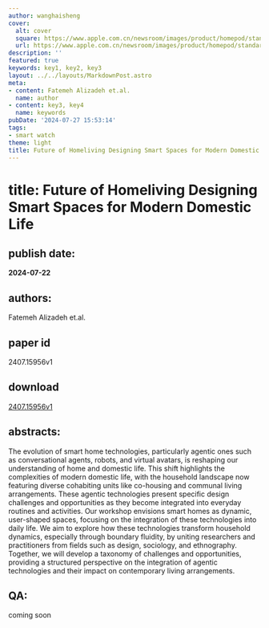 ```yaml
---
author: wanghaisheng
cover:
  alt: cover
  square: https://www.apple.com.cn/newsroom/images/product/homepod/standard/Apple-HomePod-hero-230118_big.jpg.large_2x.jpg
  url: https://www.apple.com.cn/newsroom/images/product/homepod/standard/Apple-HomePod-hero-230118_big.jpg.large_2x.jpg
description: ''
featured: true
keywords: key1, key2, key3
layout: ../../layouts/MarkdownPost.astro
meta:
- content: Fatemeh Alizadeh et.al.
  name: author
- content: key3, key4
  name: keywords
pubDate: '2024-07-27 15:53:14'
tags:
- smart watch
theme: light
title: Future of Homeliving Designing Smart Spaces for Modern Domestic Life
---
```


# title: Future of Homeliving Designing Smart Spaces for Modern Domestic Life 
## publish date: 
**2024-07-22** 
## authors: 
  Fatemeh Alizadeh et.al. 
## paper id
2407.15956v1
## download
[2407.15956v1](http://arxiv.org/abs/2407.15956v1)
## abstracts:
The evolution of smart home technologies, particularly agentic ones such as conversational agents, robots, and virtual avatars, is reshaping our understanding of home and domestic life. This shift highlights the complexities of modern domestic life, with the household landscape now featuring diverse cohabiting units like co-housing and communal living arrangements. These agentic technologies present specific design challenges and opportunities as they become integrated into everyday routines and activities. Our workshop envisions smart homes as dynamic, user-shaped spaces, focusing on the integration of these technologies into daily life. We aim to explore how these technologies transform household dynamics, especially through boundary fluidity, by uniting researchers and practitioners from fields such as design, sociology, and ethnography. Together, we will develop a taxonomy of challenges and opportunities, providing a structured perspective on the integration of agentic technologies and their impact on contemporary living arrangements.
## QA:
coming soon
